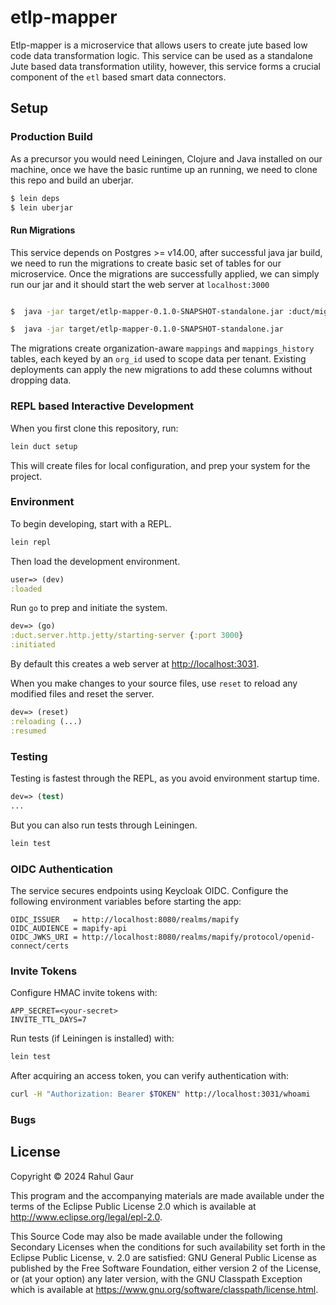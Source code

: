 # etlp-mapper

Etlp-mapper is a microservice that allows users to create jute based low code data transformation logic.
This service can be used as a standalone Jute based data transformation utility, however, this service forms a crucial component of the `etl` based smart data connectors.


## Setup


### Production Build

As a precursor you would need Leiningen, Clojure and Java installed on our machine, once we have the basic runtime up an running, we need to clone this repo and build an uberjar.


```sh
$ lein deps
$ lein uberjar

```

#### Run Migrations

This service depends on Postgres >= v14.00, after successful java jar build, we need to run the migrations to create basic set of tables for our microservice. Once the migrations are successfully applied, we can simply run our jar and it should start the web server at `localhost:3000`


```sh

$  java -jar target/etlp-mapper-0.1.0-SNAPSHOT-standalone.jar :duct/migrator

$  java -jar target/etlp-mapper-0.1.0-SNAPSHOT-standalone.jar

```

The migrations create organization-aware `mappings` and `mappings_history` tables, each keyed by an `org_id` used to scope data per tenant. Existing deployments can apply the new migrations to add these columns without dropping data.



### REPL based Interactive Development

When you first clone this repository, run:

```sh
lein duct setup
```

This will create files for local configuration, and prep your system
for the project.

### Environment

To begin developing, start with a REPL.

```sh
lein repl
```

Then load the development environment.

```clojure
user=> (dev)
:loaded
```

Run `go` to prep and initiate the system.

```clojure
dev=> (go)
:duct.server.http.jetty/starting-server {:port 3000}
:initiated
```

By default this creates a web server at <http://localhost:3031>.

When you make changes to your source files, use `reset` to reload any
modified files and reset the server.

```clojure
dev=> (reset)
:reloading (...)
:resumed
```

### Testing

Testing is fastest through the REPL, as you avoid environment startup
time.

```clojure
dev=> (test)
...
```

But you can also run tests through Leiningen.

```sh
lein test
```

### OIDC Authentication

The service secures endpoints using Keycloak OIDC. Configure the
following environment variables before starting the app:

```
OIDC_ISSUER   = http://localhost:8080/realms/mapify
OIDC_AUDIENCE = mapify-api
OIDC_JWKS_URI = http://localhost:8080/realms/mapify/protocol/openid-connect/certs
```

### Invite Tokens

Configure HMAC invite tokens with:

```
APP_SECRET=<your-secret>
INVITE_TTL_DAYS=7
```

Run tests (if Leiningen is installed) with:

```sh
lein test
```

After acquiring an access token, you can verify authentication with:

```sh
curl -H "Authorization: Bearer $TOKEN" http://localhost:3031/whoami
```

### Bugs

## License

Copyright © 2024 Rahul Gaur

This program and the accompanying materials are made available under the
terms of the Eclipse Public License 2.0 which is available at
http://www.eclipse.org/legal/epl-2.0.

This Source Code may also be made available under the following Secondary
Licenses when the conditions for such availability set forth in the Eclipse
Public License, v. 2.0 are satisfied: GNU General Public License as published by
the Free Software Foundation, either version 2 of the License, or (at your
option) any later version, with the GNU Classpath Exception which is available
at https://www.gnu.org/software/classpath/license.html.
